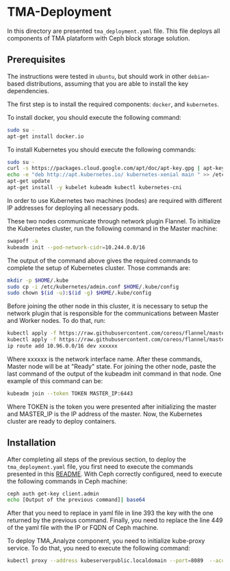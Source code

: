 # TMA-Deployment
In this directory are presented `tma_deployment.yaml` file. This file deploys all components of TMA plataform with Ceph block storage solution.

## Prerequisites

The instructions were tested in `ubuntu`, but should work in other `debian`-based distributions, assuming that you are able to install the key dependencies.

The first step is to install the required components: `docker`, and `kubernetes`.

To install docker, you should execute the following command:

```sh
sudo su -
apt-get install docker.io
```
To install Kubernetes you should execute the following commands:

```sh
sudo su -
curl -s https://packages.cloud.google.com/apt/doc/apt-key.gpg | apt-key add 
echo -e "deb http://apt.kubernetes.io/ kubernetes-xenial main " >> /etc/apt/sources.list.d/kubernetes.list
apt-get update
apt-get install -y kubelet kubeadm kubectl kubernetes-cni
```

In order to use Kubernetes two machines (nodes) are required with different IP addresses for deploying all necessary pods.

These two nodes communicate through network plugin Flannel.
To initialize the Kubernetes cluster, run the following command in the Master machine:

```sh
swapoff -a
kubeadm init --pod-network-cidr=10.244.0.0/16
```

The output of the command above gives the required commands to complete the setup of Kubernetes cluster. Those commands are:

```sh
mkdir -p $HOME/.kube
sudo cp -i /etc/kubernetes/admin.conf $HOME/.kube/config
sudo chown $(id -u):$(id -g) $HOME/.kube/config
```


Before joining the other node in this cluster, it is necessary to setup the network plugin that is responsible for the communications between Master and Worker nodes.
To do that, run:

```sh
kubectl apply -f https://raw.githubusercontent.com/coreos/flannel/master/Documentation/kube-flannel.yml
kubectl apply -f https://raw.githubusercontent.com/coreos/flannel/master/Documentation/k8s-manifests/kube-flannel-rbac.yml
ip route add 10.96.0.0/16 dev xxxxxx
```

Where xxxxxx is the network interface name.
After these commands, Master node will be at "Ready" state. For joining the other node, paste the last command of the output of the kubeadm init command in that node. One example of this command can be:

```sh
kubeadm join --token TOKEN MASTER_IP:6443
```

Where TOKEN is the token you were presented after initializing the master and MASTER_IP is the IP address of the master.
Now, the Kubernetes cluster are ready to deploy containers.


## Installation


After completing all steps of the previous section, to deploy the `tma_deployment.yaml` file, you first need to execute the commands presented in this [README](https://github.com/eubr-atmosphere/tma-framework-k/tree/master/development/ceph).
With Ceph correctly configured, need to execute the following commands in Ceph machine:

```sh
ceph auth get-key client.admin
echo [Output of the previous command]| base64
```

After that you need to replace in yaml file in line 393 the key with the one returned by the previous command. Finally, you need to replace the line 449 of the yaml file with the IP or FQDN of Ceph machine.

To deploy TMA_Analyze component, you need to initialize kube-proxy service. To do that, you need to execute the following command:

```sh
kubectl proxy --address kubeserverpublic.localdomain --port=8089  --accept-hosts '.*' &
```